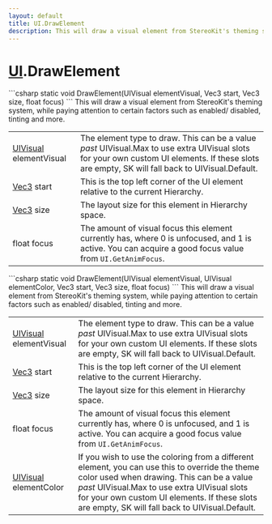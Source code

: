 ```yaml
---
layout: default
title: UI.DrawElement
description: This will draw a visual element from StereoKit's theming system, while paying attention to certain factors such as enabled/ disabled, tinting and more.
---
```

# [UI]({{site.url}}/Pages/StereoKit/UI.html).DrawElement

<div class='signature' markdown='1'>
```csharp
static void DrawElement(UIVisual elementVisual, Vec3 start, Vec3 size, float focus)
```
This will draw a visual element from StereoKit's theming
system, while paying attention to certain factors such as enabled/
disabled, tinting and more.
</div>

|  |  |
|--|--|
|[UIVisual]({{site.url}}/Pages/StereoKit/UIVisual.html) elementVisual|The element type to draw. This can             be a value _past_ UIVisual.Max to use extra UIVisual slots for             your own custom UI elements. If these slots are empty, SK will fall             back to UIVisual.Default.|
|[Vec3]({{site.url}}/Pages/StereoKit/Vec3.html) start|This is the top left corner of the UI             element relative to the current Hierarchy.|
|[Vec3]({{site.url}}/Pages/StereoKit/Vec3.html) size|The layout size for this element in Hierarchy             space.|
|float focus|The amount of visual focus this element             currently has, where 0 is unfocused, and 1 is active. You can             acquire a good focus value from `UI.GetAnimFocus`.|

<div class='signature' markdown='1'>
```csharp
static void DrawElement(UIVisual elementVisual, UIVisual elementColor, Vec3 start, Vec3 size, float focus)
```
This will draw a visual element from StereoKit's theming
system, while paying attention to certain factors such as enabled/
disabled, tinting and more.
</div>

|  |  |
|--|--|
|[UIVisual]({{site.url}}/Pages/StereoKit/UIVisual.html) elementVisual|The element type to draw. This can             be a value _past_ UIVisual.Max to use extra UIVisual slots for             your own custom UI elements. If these slots are empty, SK will fall             back to UIVisual.Default.|
|[Vec3]({{site.url}}/Pages/StereoKit/Vec3.html) start|This is the top left corner of the UI             element relative to the current Hierarchy.|
|[Vec3]({{site.url}}/Pages/StereoKit/Vec3.html) size|The layout size for this element in Hierarchy             space.|
|float focus|The amount of visual focus this element             currently has, where 0 is unfocused, and 1 is active. You can             acquire a good focus value from `UI.GetAnimFocus`.|
|[UIVisual]({{site.url}}/Pages/StereoKit/UIVisual.html) elementColor|If you wish to use the coloring from a             different element, you can use this to override the theme color             used when drawing. This can be a value _past_ UIVisual.Max to use             extra UIVisual slots for your own custom UI elements. If these             slots are empty, SK will fall back to UIVisual.Default.|




